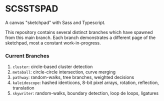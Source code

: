 # SCSSTSPAD
A canvas "sketchpad" with Sass and Typescript.

This repository contains several distinct branches which have spawned from this main branch.
Each branch demonstrates a different page of the sketchpad, most a constant work-in-progress.

### Current Branches

1. `cluster`: circle-based cluster detection
1. `metaball`: circle-circle intersection, curve merging
1. `pathway`: random-walks, tree branches, weighted decisions
1. `kaleidoscope`: hashed identicons, 8-bit pixel arrays, rotation, reflection, translation
1. `skywriter`: random-walks, boundary detection, loop de loops, ligatures
